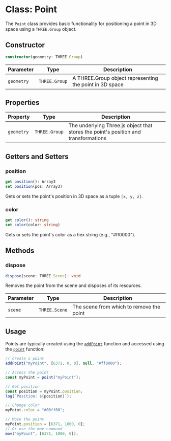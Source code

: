 # Class: Point

The `Point` class provides basic functionality for positioning a point in 3D space using a `THREE.Group` object.

## Constructor

```typescript
constructor(geometry: THREE.Group)
```

| Parameter  | Type          | Description                                                    |
|------------|---------------|----------------------------------------------------------------|
| `geometry` | `THREE.Group` | A THREE.Group object representing the point in 3D space        |

## Properties

| Property   | Type          | Description                                                                 |
|------------|---------------|-----------------------------------------------------------------------------|
| `geometry` | `THREE.Group` | The underlying Three.js object that stores the point's position and transformations |

## Getters and Setters

### position

```typescript
get position(): Array3
set position(pos: Array3)
```

Gets or sets the point's position in 3D space as a tuple `[x, y, z]`.

### color

```typescript
get color(): string
set color(color: string)
```

Gets or sets the point's color as a hex string (e.g., "#ff0000").

## Methods

### dispose

```typescript
dispose(scene: THREE.Scene): void
```

Removes the point from the scene and disposes of its resources.

| Parameter | Type          | Description                                |
|-----------|---------------|--------------------------------------------|
| `scene`   | `THREE.Scene` | The scene from which to remove the point   |

## Usage

Points are typically created using the [`addPoint`](/dsl/commands/addPoint) function and accessed using the [`point`](/dsl/commands/point) function:

```javascript
// Create a point
addPoint("myPoint", [6371, 0, 0], null, "#ff0000");

// Access the point
const myPoint = point("myPoint");

// Get position
const position = myPoint.position;
log(`Position: ${position}`);

// Change color
myPoint.color = "#00ff00";

// Move the point
myPoint.position = [6371, 1000, 0];
// Or use the mov command
mov("myPoint", [6371, 1000, 0]);
```

